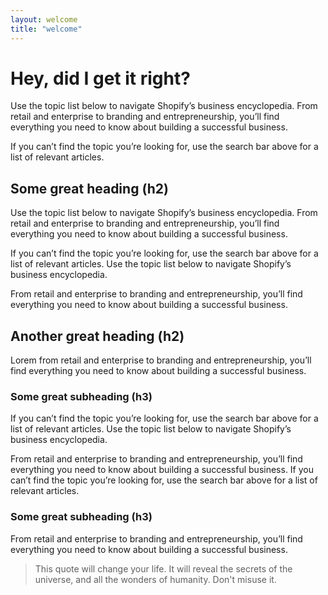 ```yaml
---
layout: welcome
title: "welcome"
---
```


# Hey, did I get it right? 

Use the topic list below to navigate Shopify’s business encyclopedia. From retail and enterprise to branding and entrepreneurship, you’ll find everything you need to know about building a successful business. 

If you can’t find the topic you’re looking for, use the search bar above for a list of relevant articles.

## Some great heading (h2)

Use the topic list below to navigate Shopify’s business encyclopedia. From retail and enterprise to branding and entrepreneurship, you’ll find everything you need to know about building a successful business. 

If you can’t find the topic you’re looking for, use the search bar above for a list of relevant articles. Use the topic list below to navigate Shopify’s business encyclopedia.

From retail and enterprise to branding and entrepreneurship, you’ll find everything you need to know about building a successful business.

## Another great heading (h2)

Lorem from retail and enterprise to branding and entrepreneurship, you’ll find everything you need to know about building a successful business.

### Some great subheading (h3)

If you can’t find the topic you’re looking for, use the search bar above for a list of relevant articles. Use the topic list below to navigate Shopify’s business encyclopedia.

From retail and enterprise to branding and entrepreneurship, you’ll find everything you need to know about building a successful business. If you can’t find the topic you’re looking for, use the search bar above for a list of relevant articles.

### Some great subheading (h3)

From retail and enterprise to branding and entrepreneurship, you’ll find everything you need to know about building a successful business.

> This quote will change your life. It will reveal the secrets of the universe, and all the wonders of humanity. Don't misuse it.